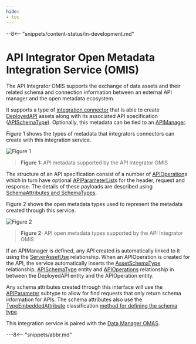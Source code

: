```yaml
---
hide:
- toc
---
```


<!-- SPDX-License-Identifier: CC-BY-4.0 -->
<!-- Copyright Contributors to the Egeria project. -->

--8<-- "snippets/content-status/in-development.md"

# API Integrator Open Metadata Integration Service (OMIS)

The API Integrator OMIS supports the exchange of data assets and their related schema and
connection information between an external API manager
and the open metadata ecosystem.

It supports a type of [integration connector](/egeria-docs/concepts/integration-connector)
that is able to create [DeployedAPI](/egeria-docs/types/2/0212-Deployed-APIs)
assets along with its associated API specification ([APISchemaType](/egeria-docs/types/5/0536-API-Schemas)).
Optionally, this metadata can be tied to an [APIManager](/egeria-docs/types/0/0050-Applications-and-Processes).

Figure 1 shows the types of metadata that integrators connectors can create with this integration service.

![Figure 1](/egeria-docs/services/omas/data-manager/api-model.svg)
> **Figure 1:** API metadata supported by the API Integrator OMIS 

The structure of an API specification consist of a number of 
[APIOperation](/egeria-docs/types/5/0536-API-Schemas)s
which in turn have optional
[APIParameterList](/egeria-docs/types/5/0536-API-Schemas)s
for the header, request and response.
The details of these payloads are described using
[SchemaAttributes and SchemaTypes](/egeria-docs/guides/developer/mapping-technology/modelling-schemas).

Figure 2 shows the open metadata types used to represent the metadata created through this service.

![Figure 2](/egeria-docs/services/omas/data-manager/api-open-metadata-types.svg)
> **Figure 2:** API open metadata types supported by the API Integrator OMIS 

If an APIManager is defined, any API created is automatically linked to it using the
[ServerAssetUse](/egeria-docs/types/0/0045-Servers-and-Assets)
relationship.
When an APIOperation is created for the API,
the service automatically inserts the
[AssetSchemaType](/egeria-docs/types/5/0503-Asset-Schema) relationship,
[APISchemaType](/egeria-docs/types/5/0536-API-Schemas) entity and
[APIOperations](/egeria-docs/types/5/0536-API-Schemas) relationship
in between the DeployedAPI entity and the APIOperation entity.

Any schema attributes created through this interface will use the
[APIParameter](/egeria-docs/types/5/0536-API-Schemas) subtype
to allow for find requests that only return schema information for APIs.  The schema attributes also use
the [TypeEmbeddedAttribute](/egeria-docs/types/5/0505-Schema-Attributes)
classification [method for defining the schema type](/egeria-docs/guides/developer/mapping-technology/modelling-schemas).


This integration service is paired with the [Data Manager OMAS](/egeria-docs/services/omas/data-manager/overview).

---8<-- "snippets/abbr.md"